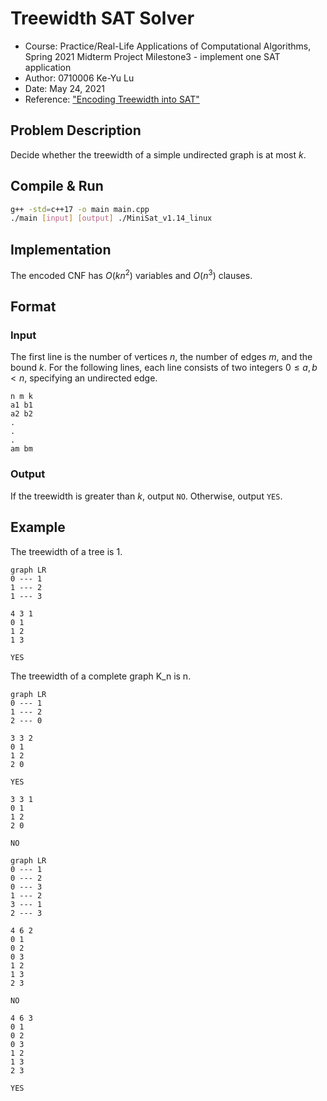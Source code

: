 # Treewidth SAT Solver
-   Course: Practice/Real-Life Applications of Computational Algorithms, Spring 2021
    Midterm Project Milestone3 - implement one SAT application
-   Author: 0710006 Ke-Yu Lu
-   Date: May 24, 2021
-   Reference: ["Encoding Treewidth into SAT"](https://link.springer.com/chapter/10.1007/978-3-642-02777-2_6)

## Problem Description

Decide whether the treewidth of a simple undirected graph is at most $k$.

## Compile & Run

```bash
g++ -std=c++17 -o main main.cpp
./main [input] [output] ./MiniSat_v1.14_linux
```

## Implementation

The encoded CNF has $O(kn^2)$ variables and $O(n^3)$ clauses.

## Format

### Input

The first line is the number of vertices $n$, the number of edges $m$, and the bound $k$. For the following lines, each line consists of two integers $0 \le a, b < n$, specifying an undirected edge.

```
n m k
a1 b1
a2 b2
.
.
.
am bm
```

### Output

If the treewidth is greater than $k$, output `NO`. Otherwise, output `YES`.

## Example

The treewidth of a tree is 1.

```mermaid
graph LR
0 --- 1
1 --- 2
1 --- 3
```

```
4 3 1
0 1
1 2
1 3
```

```
YES
```

The treewidth of a complete graph K_n is n.

```mermaid
graph LR
0 --- 1
1 --- 2
2 --- 0
```

```
3 3 2
0 1
1 2
2 0
```

```
YES
```

```
3 3 1
0 1
1 2
2 0
```

```
NO
```

```mermaid
graph LR
0 --- 1
0 --- 2
0 --- 3
1 --- 2
3 --- 1
2 --- 3
```

```
4 6 2
0 1
0 2
0 3
1 2
1 3
2 3
```

```
NO
```

```
4 6 3
0 1
0 2
0 3
1 2
1 3
2 3
```

```
YES
```


